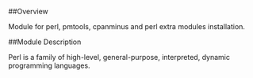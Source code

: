 ##Overview

Module for perl, pmtools, cpanminus and perl extra modules installation.

##Module Description

Perl is a family of high-level, general-purpose, interpreted, dynamic programming languages.

